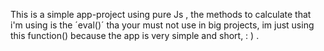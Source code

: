 This is a simple app-project using pure Js , 
the methods to calculate that i'm using is the ´eval()´ 
tha your must not use in big projects, im just using this function()
because the app is very simple and short, : ) . 

